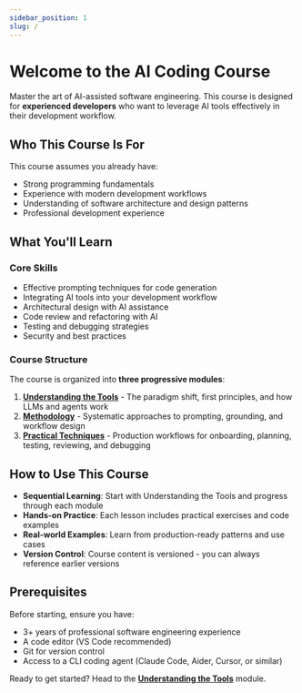 ```yaml
---
sidebar_position: 1
slug: /
---
```


# Welcome to the AI Coding Course

Master the art of AI-assisted software engineering. This course is designed for **experienced developers** who want to leverage AI tools effectively in their development workflow.

## Who This Course Is For

This course assumes you already have:

- Strong programming fundamentals
- Experience with modern development workflows
- Understanding of software architecture and design patterns
- Professional development experience

## What You'll Learn

### Core Skills

- Effective prompting techniques for code generation
- Integrating AI tools into your development workflow
- Architectural design with AI assistance
- Code review and refactoring with AI
- Testing and debugging strategies
- Security and best practices

### Course Structure

The course is organized into **three progressive modules**:

1. **[Understanding the Tools](/docs/understanding-the-tools/)** - The paradigm shift, first principles, and how LLMs and agents work
2. **[Methodology](/docs/methodology/)** - Systematic approaches to prompting, grounding, and workflow design
3. **[Practical Techniques](/docs/practical-techniques/)** - Production workflows for onboarding, planning, testing, reviewing, and debugging

## How to Use This Course

- **Sequential Learning**: Start with Understanding the Tools and progress through each module
- **Hands-on Practice**: Each lesson includes practical exercises and code examples
- **Real-world Examples**: Learn from production-ready patterns and use cases
- **Version Control**: Course content is versioned - you can always reference earlier versions

## Prerequisites

Before starting, ensure you have:

- 3+ years of professional software engineering experience
- A code editor (VS Code recommended)
- Git for version control
- Access to a CLI coding agent (Claude Code, Aider, Cursor, or similar)

Ready to get started? Head to the **[Understanding the Tools](/docs/understanding-the-tools/)** module.
